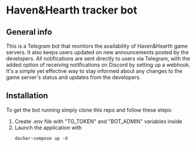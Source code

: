 # Haven&Hearth tracker bot

## General info

This is a Telegram bot that monitors the availability of Haven&Hearth game servers. It also keeps users updated on new announcements posted by the developers. 
All notifications are sent directly to users via Telegram, with the added option of receiving notifications on Discord by setting up a webhook. It's a simple yet effective way to stay informed about any changes to the game server's status and updates from the developers.


## Installation

To get the bot running simply clone this repo and follow these steps:

1. Create .env file with "TG_TOKEN" and "BOT_ADMIN" variables inside
2. Launch the application with 
	```
	docker-compose up -d
	```
